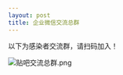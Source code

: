 ```yaml
---
layout: post
title: 企业微信交流总群
---
```

以下为感染者交流群，请扫码加入！

![贴吧交流总群.png](https://i.loli.net/2021/01/23/7DGqfCVJNy4BKaI.png)
